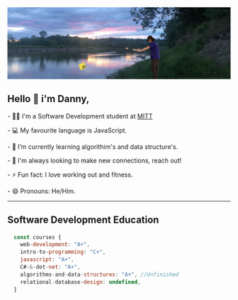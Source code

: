 <img src="https://github.com/Daniel-Sheptycki/Daniel-Sheptycki/blob/main/Background.jpg" alt="sunset above river with daniel holding a fishing rod reeling in the JS logo"/>
<h2><b>Hello 👋 i'm Danny,</b></h2>
<p>- 🧑‍🎓 I'm a Software Development student at <a href="https://mitt.ca" target="_blank">MITT</a></p>
<p>- 💻 My favourite language is JavaScript.</p>
<p>- 🌱 I’m currently learning algorithim's and data structure's.</p>
<p>- 🤝 I'm always looking to make new connections, reach out!</p>
<p>- ⚡ Fun fact: I love working out and fitness.</p>
<p>- 😄 Pronouns: He/Him.</p>
<hr />
<h2>Software Development Education</h2>

```javascript
  const courses {
    web-development: "A+",
    intro-to-programming: "C+",
    javascript: "A+",
    C#-&-dot-net: "A+",
    algorithms-and-data-structures: "A+", //Unfinished
    relational-database-design: undefined,
  }
```



